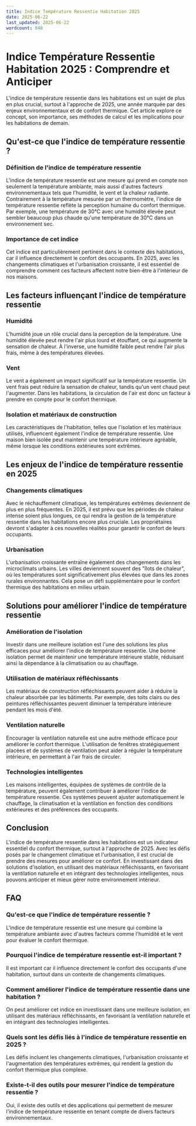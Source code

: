 ```yaml
---
title: Indice Température Ressentie Habitation 2025
date: 2025-06-22
last_updated: 2025-06-22
wordcount: 848
---
```


# Indice Température Ressentie Habitation 2025 : Comprendre et Anticiper

L'indice de température ressentie dans les habitations est un sujet de plus en plus crucial, surtout à l'approche de 2025, une année marquée par des enjeux environnementaux et de confort thermique. Cet article explore ce concept, son importance, ses méthodes de calcul et les implications pour les habitations de demain.

## Qu'est-ce que l'indice de température ressentie ?

### Définition de l'indice de température ressentie

L'indice de température ressentie est une mesure qui prend en compte non seulement la température ambiante, mais aussi d'autres facteurs environnementaux tels que l'humidité, le vent et la chaleur radiante. Contrairement à la température mesurée par un thermomètre, l'indice de température ressentie reflète la perception humaine du confort thermique. Par exemple, une température de 30°C avec une humidité élevée peut sembler beaucoup plus chaude qu'une température de 30°C dans un environnement sec.

### Importance de cet indice

Cet indice est particulièrement pertinent dans le contexte des habitations, car il influence directement le confort des occupants. En 2025, avec les changements climatiques et l'urbanisation croissante, il est essentiel de comprendre comment ces facteurs affectent notre bien-être à l'intérieur de nos maisons.

## Les facteurs influençant l'indice de température ressentie

### Humidité

L'humidité joue un rôle crucial dans la perception de la température. Une humidité élevée peut rendre l'air plus lourd et étouffant, ce qui augmente la sensation de chaleur. À l'inverse, une humidité faible peut rendre l'air plus frais, même à des températures élevées.

### Vent

Le vent a également un impact significatif sur la température ressentie. Un vent frais peut réduire la sensation de chaleur, tandis qu'un vent chaud peut l'augmenter. Dans les habitations, la circulation de l'air est donc un facteur à prendre en compte pour le confort thermique.

### Isolation et matériaux de construction

Les caractéristiques de l'habitation, telles que l'isolation et les matériaux utilisés, influencent également l'indice de température ressentie. Une maison bien isolée peut maintenir une température intérieure agréable, même lorsque les conditions extérieures sont extrêmes.

## Les enjeux de l'indice de température ressentie en 2025

### Changements climatiques

Avec le réchauffement climatique, les températures extrêmes deviennent de plus en plus fréquentes. En 2025, il est prévu que les périodes de chaleur intense soient plus longues, ce qui rendra la gestion de la température ressentie dans les habitations encore plus cruciale. Les propriétaires devront s'adapter à ces nouvelles réalités pour garantir le confort de leurs occupants.

### Urbanisation

L'urbanisation croissante entraîne également des changements dans les microclimats urbains. Les villes deviennent souvent des "îlots de chaleur", où les températures sont significativement plus élevées que dans les zones rurales environnantes. Cela pose un défi supplémentaire pour le confort thermique des habitations en milieu urbain.

## Solutions pour améliorer l'indice de température ressentie

### Amélioration de l'isolation

Investir dans une meilleure isolation est l'une des solutions les plus efficaces pour améliorer l'indice de température ressentie. Une bonne isolation permet de maintenir une température intérieure stable, réduisant ainsi la dépendance à la climatisation ou au chauffage.

### Utilisation de matériaux réfléchissants

Les matériaux de construction réfléchissants peuvent aider à réduire la chaleur absorbée par les bâtiments. Par exemple, des toits clairs ou des peintures réfléchissantes peuvent diminuer la température intérieure pendant les mois d'été.

### Ventilation naturelle

Encourager la ventilation naturelle est une autre méthode efficace pour améliorer le confort thermique. L'utilisation de fenêtres stratégiquement placées et de systèmes de ventilation peut aider à réguler la température intérieure, en permettant à l'air frais de circuler.

### Technologies intelligentes

Les maisons intelligentes, équipées de systèmes de contrôle de la température, peuvent également contribuer à améliorer l'indice de température ressentie. Ces systèmes peuvent ajuster automatiquement le chauffage, la climatisation et la ventilation en fonction des conditions extérieures et des préférences des occupants.

## Conclusion

L'indice de température ressentie dans les habitations est un indicateur essentiel du confort thermique, surtout à l'approche de 2025. Avec les défis posés par le changement climatique et l'urbanisation, il est crucial de prendre des mesures pour améliorer ce confort. En investissant dans des solutions d'isolation, en utilisant des matériaux réfléchissants, en favorisant la ventilation naturelle et en intégrant des technologies intelligentes, nous pouvons anticiper et mieux gérer notre environnement intérieur.

## FAQ

### Qu'est-ce que l'indice de température ressentie ?

L'indice de température ressentie est une mesure qui combine la température ambiante avec d'autres facteurs comme l'humidité et le vent pour évaluer le confort thermique.

### Pourquoi l'indice de température ressentie est-il important ?

Il est important car il influence directement le confort des occupants d'une habitation, surtout dans un contexte de changements climatiques.

### Comment améliorer l'indice de température ressentie dans une habitation ?

On peut améliorer cet indice en investissant dans une meilleure isolation, en utilisant des matériaux réfléchissants, en favorisant la ventilation naturelle et en intégrant des technologies intelligentes.

### Quels sont les défis liés à l'indice de température ressentie en 2025 ?

Les défis incluent les changements climatiques, l'urbanisation croissante et l'augmentation des températures extrêmes, qui rendent la gestion du confort thermique plus complexe.

### Existe-t-il des outils pour mesurer l'indice de température ressentie ?

Oui, il existe des outils et des applications qui permettent de mesurer l'indice de température ressentie en tenant compte de divers facteurs environnementaux.